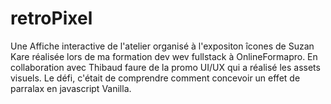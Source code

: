 # retroPixel
Une Affiche interactive de l'atelier organisé à l'expositon îcones de Suzan Kare réalisée lors de ma formation dev wev fullstack à OnlineFormapro.
En collaboration avec Thibaud faure de la promo UI/UX qui a réalisé les assets visuels.
Le défi, c'était de comprendre comment concevoir un effet de parralax en javascript Vanilla.
